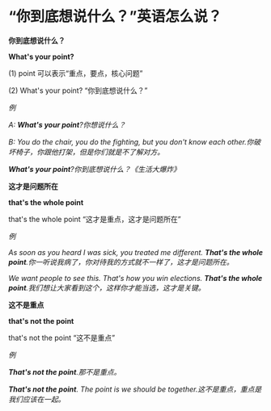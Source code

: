 # “你到底想说什么？”英语怎么说？

**你到底想说什么？**

**What's your point?**

(1) point 可以表示“重点，要点，核心问题”

(2) What's your point? “你到底想说什么？”

_例_

_A: **What's your point**?你想说什么？_

_B: You do the chair, you do the fighting, but you don't know each other.你破坏椅子，你跟他打架，但是你们就是不了解对方。_

_**What's your point**?你到底想说什么？《生活大爆炸》_

**这才是问题所在**

**that's the whole point**

that's the whole point “这才是重点，这才是问题所在”

_例_

_As soon as you heard I was sick, you treated me different. **That's the whole point**.你一听说我病了，你对待我的方式就不一样了，这才是问题所在。_

_We want people to see this. That's how you win elections. **That's the whole point**.我们想让大家看到这个，这样你才能当选，这才是关键。_

**这不是重点**

**that's not the point**

that's not the point “这不是重点”

_例_

_**That's not the point**.那不是重点。_

_**That's not the point**. The point is we should be together.这不是重点，重点是我们应该在一起。_
